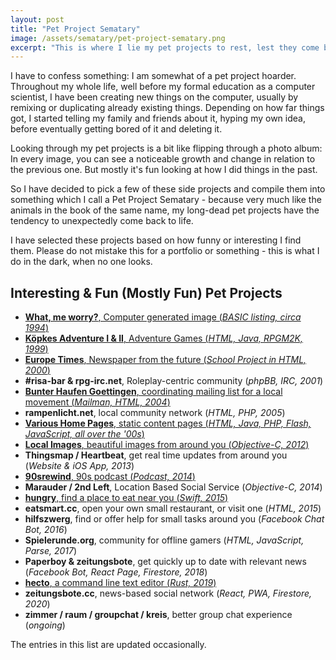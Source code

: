 ```yaml
---
layout: post
title: "Pet Project Sematary"
image: /assets/sematary/pet-project-sematary.png
excerpt: "This is where I lie my pet projects to rest, lest they come back to life and haunt me."
---
```

I have to confess something: I am somewhat of a pet project hoarder. Throughout
my whole life, well before my formal education as a computer scientist, I have
been creating new things on the computer, usually by remixing or duplicating
already existing things. Depending on how far things got, I started telling my
family and friends about it, hyping my own idea, before eventually getting bored
of it and deleting it.

Looking through my pet projects is a bit like flipping through a photo album: In
every image, you can see a noticeable growth and change in relation to the
previous one. But mostly it's fun looking at how I did things in the past.

So I have decided to pick a few of these side projects and compile them into
something which I call a Pet Project Sematary - because very much like the
animals in the book of the same name, my long-dead pet projects have the
tendency to unexpectedly come back to life.

I have selected these projects based on how funny or interesting I find them.
Please do not mistake this for a portfolio or something - this is what I do in
the dark, when no one looks.

## Interesting & Fun (Mostly Fun) Pet Projects

* [**What, me worry?**, Computer generated image (*BASIC listing, circa 1994*)](/sematary/what-me-worry) 
* [**Köpkes Adventure I & II**, Adventure Games (*HTML, Java, RPGM2K,  1999*)](/sematary/koepkes-adventures)
* [**Europe Times**, Newspaper from the future (*School Project in HTML, 2000*)](/sematary/europe-times)
* **#risa-bar & rpg-irc.net**, Roleplay-centric community (*phpBB, IRC, 2001*)
* [**Bunter Haufen Goettingen**, coordinating mailing list for a local movement (*Mailman, HTML, 2004*)](/sematary/bunter-haufen)
* **rampenlicht.net**, local community network (*HTML, PHP, 2005*)
* [**Various Home Pages**, static content pages (*HTML, Java, PHP, Flash, JavaScript, all over the '00s*)](/sematary/static-pages)
* [**Local Images**, beautiful images from around you (*Objective-C, 2012*)](/sematary/local-images)
* **Thingsmap / Heartbeat**, get real time updates from around you (*Website & iOS App, 2013*)
* [**90srewind**, 90s podcast (*Podcast, 2014*)](/sematary/90srewind)
* **Marauder / 2nd Left**, Location Based Social Service  (*Objective-C, 2014*) 
* [**hungry**, find a place to eat near you (*Swift,  2015*)](/sematary/hungry)
* **eatsmart.cc**, open your own small restaurant, or visit one (*HTML, 2015*)
* **hilfszwerg**, find or offer help for small tasks around you (*Facebook Chat Bot, 2016*) 
* **Spielerunde.org**, community for offline gamers (*HTML, JavaScript, Parse, 2017*)
* **Paperboy & zeitungsbote**, get quickly up to date with relevant news (*Facebook Bot, React Page, Firestore, 2018*)
* [**hecto**, a command line text editor (*Rust, 2019*)](/sematary/hecto)
* **zeitungsbote.cc**, news-based social network (*React, PWA, Firestore, 2020*)
* **zimmer / raum / groupchat / kreis**, better group chat experience (*ongoing*)

The entries in this list are updated occasionally.